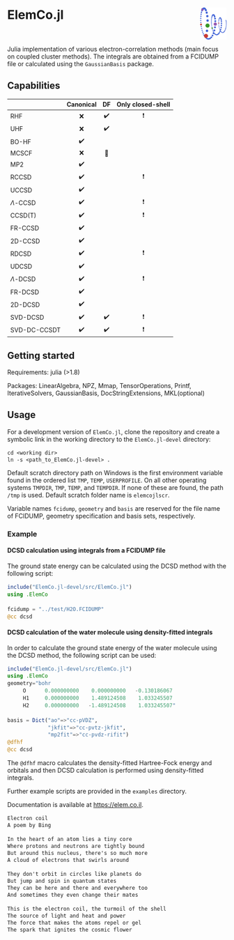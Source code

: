 # ElemCo.jl <img style="float: right;" src="files/coil.png" height=74> <br/><br/>

Julia implementation of various electron-correlation methods (main focus on coupled cluster methods).
The integrals are obtained from a FCIDUMP file or calculated using the `GaussianBasis` package.

## Capabilities

|          | Canonical          | DF               | Only closed-shell      |
|:----------|:--------------------:|:------------------:|:-----------------------:|
| RHF      |    :x:             |:heavy_check_mark:|:heavy_exclamation_mark:|
| UHF      |    :x:             |:heavy_check_mark:|                        |
| BO-HF    |:heavy_check_mark:  |                  |                        |
| MCSCF    |   :x:              |:wrench:          |                        |
| MP2      |:heavy_check_mark:  |                  |                        |
| RCCSD    | :heavy_check_mark: |                  |:heavy_exclamation_mark:|
| UCCSD    | :heavy_check_mark: |                  |                        |
|$\Lambda$-CCSD | :heavy_check_mark: |             |:heavy_exclamation_mark:|
| CCSD(T)  | :heavy_check_mark: |                  |:heavy_exclamation_mark:|
| FR-CCSD  | :heavy_check_mark: |                  |                        |
| 2D-CCSD  | :heavy_check_mark: |                  |                        |
| RDCSD    | :heavy_check_mark: |                  |:heavy_exclamation_mark:|
| UDCSD    | :heavy_check_mark: |                  |                        |
|$\Lambda$-DCSD | :heavy_check_mark: |             |:heavy_exclamation_mark:|
| FR-DCSD  | :heavy_check_mark: |                  |                        |
| 2D-DCSD  | :heavy_check_mark: |                  |                        |
| SVD-DCSD | :heavy_check_mark: |:heavy_check_mark:|:heavy_exclamation_mark:|
| SVD-DC-CCSDT|:heavy_check_mark:|:heavy_check_mark:|:heavy_exclamation_mark:|


## Getting started

Requirements: julia (>1.8)

Packages: LinearAlgebra, NPZ, Mmap, TensorOperations, Printf, IterativeSolvers, GaussianBasis, DocStringExtensions, MKL(optional)

## Usage
For a development version of `ElemCo.jl`, clone the repository and create a symbolic link in the working directory to the `ElemCo.jl-devel` directory:
```
cd <working dir>
ln -s <path_to_ElemCo.jl-devel> .
```

Default scratch directory path on Windows is the first environment variable found in the ordered list `TMP`, `TEMP`, `USERPROFILE`. 
On all other operating systems `TMPDIR`, `TMP`, `TEMP`, and `TEMPDIR`. If none of these are found, the path `/tmp` is used. 
Default scratch folder name is `elemcojlscr`. 

Variable names `fcidump`, `geometry` and `basis` are reserved for the file name of FCIDUMP, geometry specification and basis sets, respectively.

### Example
#### DCSD calculation using integrals from a FCIDUMP file
The ground state energy can be calculated using the DCSD method with the following script:
```julia
include("ElemCo.jl-devel/src/ElemCo.jl")
using .ElemCo

fcidump = "../test/H2O.FCIDUMP"
@cc dcsd
```
#### DCSD calculation of the water molecule using density-fitted integrals
In order to calculate the ground state energy of the water molecule using the DCSD method, the following script can be used:
```julia
include("ElemCo.jl-devel/src/ElemCo.jl")
using .ElemCo
geometry="bohr
     O      0.000000000    0.000000000   -0.130186067
     H1     0.000000000    1.489124508    1.033245507
     H2     0.000000000   -1.489124508    1.033245507"

basis = Dict("ao"=>"cc-pVDZ",
             "jkfit"=>"cc-pvtz-jkfit",
             "mp2fit"=>"cc-pvdz-rifit")
@dfhf
@cc dcsd
```
The `@dfhf` macro calculates the density-fitted Hartree-Fock energy and orbitals 
and then DCSD calculation is performed using density-fitted integrals.

Further example scripts are provided in the `examples` directory.

Documentation is available at https://elem.co.il.

```
Electron coil
A poem by Bing

In the heart of an atom lies a tiny core
Where protons and neutrons are tightly bound
But around this nucleus, there's so much more
A cloud of electrons that swirls around

They don't orbit in circles like planets do
But jump and spin in quantum states
They can be here and there and everywhere too
And sometimes they even change their mates

This is the electron coil, the turmoil of the shell
The source of light and heat and power
The force that makes the atoms repel or gel
The spark that ignites the cosmic flower
```
